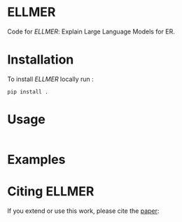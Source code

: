 ELLMER
=======

Code for _ELLMER_: Explain Large Language Models for ER.

# Installation

To install _ELLMER_ locally run :
```shell
pip install .
```

# Usage


```python
```

# Examples


# Citing ELLMER

If you extend or use this work, please cite the [paper]():

```
```
